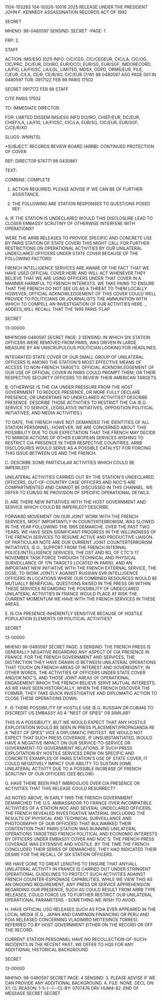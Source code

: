 1104-103263
104-10326-10016
2025 RELEASE UNDER THE PRESIDENT JOHN F. KENNEDY ASSASSINATION RECORDS ACT OF 1992

SECRET

MHENO: 98-0480597
SENSIND:
SECRET
-PAGE: 1

FRP: 2,

STAFF

ACTION: IMS/ESG (021) INFO: CIC/CEG, CIC/CEGEUR, CIC/LA, CIC/OG, CIC/PRC,
DC/EUR, DO/IRO, EUR/DCCI, EUR/SG, EUR/SGF, IMDORECORD, LA/FIG, LA/FIGSC,
LA/LGL, LIMITED, MDSX, ODPD, ORMS/EUR, FILE, C/EUR, C/LA, CE/R, CE/R/XO,
CIC/EUR (7/W)
98 0480597 ASO PAGE 001 IN 0480597
TOR: 091712Z FEB 98 PARIS 17502

SECRET 091717Z FEB 98 STAFF

CITE PARIS 17502

TO: IMMEDIATE DIRECTOR.

FOR: LIMITED DISSEM IMS/ESG INFO DO/IRO, CHIEF/EUR, DC/EUR,
CHIEF/LA, LA/FIG, LA/FIGSC, CIC/LA, EUR/SG, CIC/EUR, EUR/SGF,
C/CE/R/XO

SLUGS: WNINTEL

*SUBJECT: <JFK ASSASSINATION>RECORDS REVIEW BOARD (ARRB): CONTINUED
PROTECTION OF COVER

REF: DIRECTOR 674771 98 0430861

TEXT:

COMBINE: COMPLETE

1. ACTION REQUIRED: PLEASE ADVISE IF WE CAN BE OF FURTHER
ASSISTANCE.

2. THE FOLLOWING ARE STATION RESPONSES TO QUESTIONS POSED REF:

A. IF THE STATION IS UNDECLARED WOULD THIS DISCLOSURE LEAD TO
CLOSER EMBASSY SCRUTINY OF OTHERWISE INTERFERE WITH OPERATIONS?

WERE THE ARRB RELEASES TO PROVIDE SPECIFIC AND
CONCRETE USE BY PARIS STATION OF STATE COVER) THIS MIGHT CALL FOR
FURTHER RESTRICTIONS ON OPERATIONAL ACTIVITIES BY OUR UNILATERAL
UNDECLARED OFFICERS UNDER STATE COVER BECAUSE OF THE FOLLOWING
FACTORS:

FRENCH INTELLIGENCE SERVICES ARE AWARE OF THE FACT
THAT WE HAVE USED OFFICIAL COVER HERE AND WILL ACT WHENEVER THEY
BELIEVE THAT WE ARE USING OFFICERS UNDER THAT COVER IN A MANNER
HARMFUL TO FRENCH INTERESTS. WE TAKE PAINS TO ENSURE THAT THE FRENCH
DO NOT SEE US AS A THREAT TO THEM LOCALLY HOWEVER, OFFICIAL
ACKNOWLEDGEMENT OF THIS COVER COULD WELL PROVIDE TO POLITICIANS OR
JOURNALISTS THE AMMUNITION WITH WHICH TO COMPELL AN INVESTIGATION OF
OUR ACTIVITIES HERE. _ ADDEES_WILL RECALL THAT THE 1995 PARIS 'FLAP

SECRET

13-00000

MHFNO98-0480597 SECRET PAGE: 2
SENSIND:
IN WHICH SIX STATION OFFICERS WERE REMOVED FROM PARIS, WAS DRIVEN IN
LARGE MEASURE BY AN UNSCRUPULOUS POLITICIAN LOOKING FOR HEADLINES.

INTEGRATED STATE COVER OF OUR SMALL GROUP OF
UNILATERAL OFFICERS IS AMONG THE STATION'S MOST EFFECTIVE MEANS OF
ACCESS TO NON-FRENCH TARGETS. OFFICIAL ACKNOWLEDGEMENT OF OUR USE OF
OFFICIAL COVER IN PARIS COULD PROMPT THEM, OR THEIR RESPECTIVE
SECURITY OFFICERS TO REVIEW THEIR AMERICAN TARGETS.

B. OTHERWISE IS THE CIA UNDER PRESSURE FROM THE HOST GOVERNMENT
TO REDUCE PRESENCE, OR MORE FULLY DECLARE PRESENCE, OR UNDERTAKE NO
UNDECLARED ACTIVITIES? DESCRIBE PRESENCE. DESCRIBE THOSE ACTIVITIES
TO RESTRICT THE CIA (E.G. SERVICE TO SERVICE, LEGISLATIVE
INITIATIVES, OPPOSITION POLITICAL INITIATIVES, AND MEDIA
ACTIVITIES.)

TO DATE, THE FRENCH HAVE NOT DEMANDED THE IDENTITIES
OF ALL STATION PERSONNEL; HOWEVER, WE ARE CONCERNED ABOUT THIS
POSSIBILITY DUE TO OUR EXPECTATION THAT THE FRENCH MAY DECIDE TO
MIRROR ACTIONS OF OTHER EUROPEAN SERVICES WISHING TO RESTRICT CIA
PRESENCE IN THEIR RESPECTIVE COUNTRIES. ARRB DISCLOSURES WOULD SERVE
AS A POSSIBLE CATALYST FOR FORCING THIS ISSUE BETWEEN US AND THE
FRENCH.

C. DESCRIBE SOME PARTICULAR ACTIVITIES WHICH COULD BE
IMPERILED?

UNILATERAL ACTIVITIES CARRIED OUT BY THE STATION'S
UNDECLARED OFFICERS, OUT-OF-COUNTRY CASE OFFICERS AND NOC'S ARE
COMPARTMENTED AND CANNOT BE DISCUSSED IN THIS CHANNEL. WE DEFER TO
EUR/SG RE PROVISION OF SPECIFIC OPERATIONAL DETAILS.

D. ARE THERE NEW INITIATIVES WITH THE HOST GOVERNMENT AND
SERVICE WHICH COULD BE IMPERILED? DESCRIBE.

FORWARD MOVEMENT ON OUR JOINT WORK WITH THE FRENCH
SERVICES, MOST IMPORTANTLY IN COUNTERTERRORISM, WAS SLOWED IN THE
YEAR FOLLOWING THE 1995 DEMARCHE. OVER THE PAST TWO YEARS, WE HAVE
SEEN SIGNIFICANT PROGRESS IN THE WILLINGNESS OF THE FRENCH SERVICES
TO RESUME ACTIVE AND PRODUCTIVE LIAISON. OF PARTICULAR NOTE ARE OUR
CURRENT JOINT COUNTERTERRORISM INITIATIVES, (E.G., SUPPORT FROM THE
FRENCH INTERNAL POLICE/INTELLIGENCE SERVICES, THE DST AND RG, OF
CTC'S 17 NOVEMBER TASK FORCE THROUGH TECHNICAL AND PHYSICAL
SURVEILLANCE OF 17N TARGETS LOCATED IN PARIS), AND AN IMPORTANT NEW
INITIATIVE WITH THE FRENCH EXTERNAL SERVICE, THE DGSE, TO WORK
JOINTLY AGAINST RUSSIAN SVR INTELLIGENCE OFFICERS IN LOCATIONS WHERE
OUR COMBINED RESOURCES WOULD BE MUTUALLY BENEFICIAL. QUESTIONS
RAISED IN THE PRESS OR WITHIN THESE SERVICES REGARDING THE
POSSIBILITY OF UNDECLARED UNILATERAL ACTIVITIES IN FRANCE WOULD PLACE
AT RISK THE CURRENT MOMENTUM WE HAVE WITH THE FRENCH SERVICES IN
THESE AREAS.

E. IS CIA PRESENCE INHERENTLY SENSITIVE BECAUSE OF HOSTILE
POPULATION ELEMENTS OR POLITICAL ACTIVITIES?

SECRET

13-00000

ΜΗΕΝΟ 98-0480597 SECRET PAGE: 3
SENSIND:
THE FRENCH PRESS IS GENERALLY NEGATIVE REGARDING ANY
ASPECT OF CIA PRESENCE IN FRANCE. FOR THE FRENCH GOVERNMENT AND
SERVICES, THE DISTINCTION THEY HAVE DRAWN IS BETWEEN UNILATERAL
OPERATIONS THAT TOUCH ON FRENCH AREAS OF INTEREST AND SOVEREIGNTY, IN
OTHER WORDS, THE ACTIVITIES OF OFFICERS UNDER STATE COVER AND/OR
NOC'S, AND THOSE JOINT AREAS OF OPERATIONAL ENGAGEMENT WHICH THE
FRENCH BELIEVE SERVE MUTUAL INTERESTS. AS WE HAVE SEEN HISTORICALLY,
WHEN THE FRENCH DISCOVER THE FORMER, THEY TAKE QUICK INVESTIGATIVE
AND DIPLOMATIC ACTION TO CLOSE THESE OPERATIONS DOWN.

F. IS THERE POSSIBILITY OF HOSTILE USE (E.G. RUSSIAN OR CUBAN)
TO DISCREDIT US EMBASSY AS A "NEST OF SPIES" OR SIMILAR?

THIS IS A POSSIBILITY, BUT WE WOULD EXPECT THAT ANY HOSTILE
EXPLOITATION WOULD BE SEEN IN PRESS PLACEMENT/PROPAGANDA RE A "NEST
OF SPIES" VICE A DIPLOMATIC PROTEST. WE WOULD NOT EXPECT THAT SUCH
PRESS COVERAGE, IF UNSUBSTANTIATED, WOULD HAVE A NEGATIVE IMPACT ON
OUR SERVICE-TO-SERVICE OR GOVERNMENT-TO-GOVERNMENT RELATIONS. IF
SUCH PRESS EXPLOITATION BY HOSTILE SERVICES DREW ON SPECIFIC AND
CONCRETE EXAMPLES OF PARIS STATION'S USE OF STATE COVER, IT COULD
NEGATIVELY IMPACT OUR ABILITY TO SUSTAIN SOME UNILATERAL ACTIVITY DUE
TO A POSSIBLE INCREASE OF FRENCH SCRUTINY OF OUR OFFICERS (SEE
BELOW)

G. HAVE THERE BEEN PAST IMBROGLIOS OVER CIA PRESENCE OR
ACTIVITIES THAT THIS RELEASE COULD RESURRECT?

AS NOTED ABOVE, IN EARLY 1995 THE FRENCH GOVERNMENT DEMARCHED
THE U.S. AMBASSADOR TO FRANCE OVER INCOMPATIBLE ACTIVITIES OF A
STATION NOC AND SEVERAL UNDECLARED OFFICERS. THE FRENCH REVEALED
INVESTIGATIVE MATERIAL (INCLUDING THE RESULTS OF PHYSICAL AND
TECHNICAL SURVEILLANCE AND PHOTOGRAPHY OF OUR OFFICERS) THAT
BULWARKED THEIR CONTENTION THAT PARIS STATION WAS RUNNING UNILATERAL
OPERATIONS TARGETING FRENCH POLITICAL AND ECONOMIC INTERESTS BY
OFFICERS UNDER EMBASSY COVER AND NOC'S. THE FRENCH PRESS COVERAGE
WAS EXTENSIVE AND HOSTILE. BY THE TIME THE FRENCH CONCLUDED THEIR
SERIES OF DEMARCHES, THEY HAD INDICATED THEIR DESIRE FOR THE RECALL
OF SIX STATION OFFICERS.

WE HAVE GONE TO GREAT LENGTHS TO ENSURE THAT ANY/ALL UNILATERAL
ACTIVITY IN FRANCE IS CARRIED OUT UNDER STRINGENT OPERATIONAL
GUIDELINES TO PROTECT SUCH ACTIVITIES AGAINST FRENCH
COUNTER-ESPIONAGE CAPABILITIES. WHILE WE VIEW THIS AS AN ONGOING
REQUIREMENT, ANY PRESS OR SERVICE APPREHENSION REGARDING OUR
PRESENCE, SUCH AS COULD RESULT FROM ARRB TYPE RELEASES, COULD FORCE
US TO FURTHER RESTRICT OUR UNILATERAL OPERATIONAL PARAMETERS -
SOMETHING WE WISH TO AVOID.

H. HAVE OFFICIAL USG RELEASES SUCH AS FOIA EVER APPEARED IN THE
LOCAL MEDIA (E.G., JAPAN AND CAMPAIGN FINANCING OR PERU AND FOIA
RELEASED CONCERNING VLADIMIRO MOTESINOS TORRES). REFERRED TO BY HOST
GOVERNMENT EITHER ON THE RECORD OR OFF THE RECORD.

CURRENT STATION PERSONNEL HAVE NO RECOLLECTION-OF-SUCH-
INCIDENTS IN THE RECENT PAST. WE DEFER TO HQS FOR ANY ADDITIONAL
HISTORICAL BACKGROUND

SECRET

13-00000

MHFNO: 98-0480597 SECRET PAGE: 4
SENSIND:
3. PLEASE ADVISE IF WE CAN PROVIDE ANY ADDITIONAL BACKGROUND.
4. FILE: NONE. DECL ON: X1; CL REASON: 1-5-(--)--CL-BY: 0707476
DRV HUM4-82.
END OF MESSAGE SECRET
SECRET
